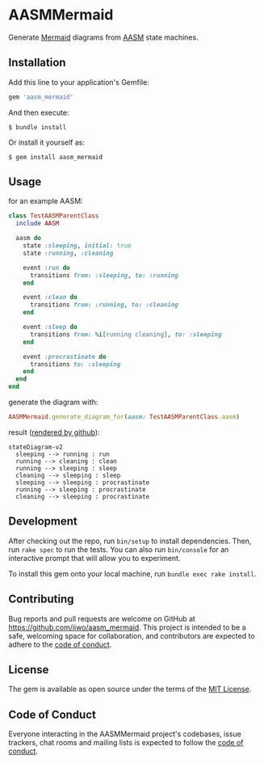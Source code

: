# AASMMermaid

Generate [Mermaid](https://github.com/mermaid-js/mermaid) diagrams from [AASM](https://github.com/aasm/aasm) state machines.

## Installation

Add this line to your application's Gemfile:

```ruby
gem 'aasm_mermaid'
```

And then execute:

    $ bundle install

Or install it yourself as:

    $ gem install aasm_mermaid

## Usage

for an example AASM:

```ruby
class TestAASMParentClass
  include AASM

  aasm do
    state :sleeping, initial: true
    state :running, :cleaning

    event :run do
      transitions from: :sleeping, to: :running
    end

    event :clean do
      transitions from: :running, to: :cleaning
    end

    event :sleep do
      transitions from: %i[running cleaning], to: :sleeping
    end

    event :procrastinate do
      transitions to: :sleeping
    end
  end
end
```

generate the diagram with:
```ruby
AASMMermaid.generate_diagram_for(aasm: TestAASMParentClass.aasm)
```

result ([rendered by github](https://github.blog/2022-02-14-include-diagrams-markdown-files-mermaid/)):

```mermaid
stateDiagram-v2
  sleeping --> running : run
  running --> cleaning : clean
  running --> sleeping : sleep
  cleaning --> sleeping : sleep
  sleeping --> sleeping : procrastinate
  running --> sleeping : procrastinate
  cleaning --> sleeping : procrastinate
```

## Development

After checking out the repo, run `bin/setup` to install dependencies. Then, run `rake spec` to run the tests. You can also run `bin/console` for an interactive prompt that will allow you to experiment.

To install this gem onto your local machine, run `bundle exec rake install`.

## Contributing

Bug reports and pull requests are welcome on GitHub at https://github.com/iiwo/aasm_mermaid.
This project is intended to be a safe, welcoming space for collaboration,
and contributors are expected to adhere to the [code of conduct](https://github.com/[USERNAME]/aasm_mermaid/blob/master/CODE_OF_CONDUCT.md).

## License

The gem is available as open source under the terms of the [MIT License](https://opensource.org/licenses/MIT).

## Code of Conduct

Everyone interacting in the AASMMermaid project's codebases, issue trackers, chat rooms and mailing lists is expected to follow the [code of conduct](https://github.com/[USERNAME]/aasm_mermaid/blob/master/CODE_OF_CONDUCT.md).
